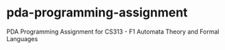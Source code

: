# pda-programming-assignment
PDA Programming Assignment for CS313 - F1 Automata Theory and Formal Languages
